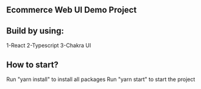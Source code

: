 ## Ecommerce Web UI Demo Project

## Build by using:

1-React
2-Typescript
3-Chakra UI

## How to start?

Run "yarn install" to install all packages
Run "yarn start" to start the project
